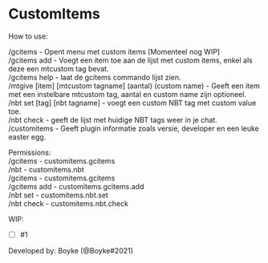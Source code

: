 # CustomItems
  
How to use:  
  
/gcitems - Opent menu met custom items [Momenteel nog WIP]  
/gcitems add - Voegt een item toe aan de lijst met custom items, enkel als deze een mtcustom tag bevat.  
/gcitems help - laat de gcitems commando lijst zien.  
/mtgive [item] [mtcustom tagname] (aantal) (custom name) - Geeft een item met een instelbare mtcustom tag, aantal en custom name zijn optioneel.  
/nbt set [tag] [nbt tagname] - voegt een custom NBT tag met custom value toe.  
/nbt check - geeft de lijst met huidige NBT tags weer in je chat.  
/customitems - Geeft plugin informatie zoals versie, developer en een leuke easter egg.  
  
  
Permissions:  
/gcitems - customitems.gcitems  
/nbt - customitems.nbt  
/gcitems - customitems.gcitems  
/gcitems add - customitems.gcitems.add  
/nbt set - customitems.nbt.set  
/nbt check - customitems.nbt.check  
  
  
WIP:  
- [ ] #1
  
Developed by: Boyke (@Boyke#2021)  
